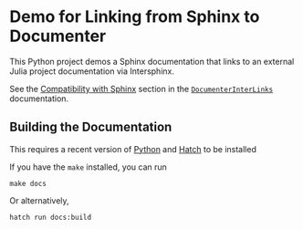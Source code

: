 # Demo for Linking from Sphinx to Documenter

This Python project demos a Sphinx documentation that links to an external Julia project documentation via Intersphinx.

See the [Compatibility with Sphinx](https://juliadocs.org/DocumenterInterLinks.jl/stable/sphinx/) section in the [`DocumenterInterLinks`](https://juliadocs.org/DocumenterInterLinks.jl/stable/) documentation.


## Building the Documentation

This requires a recent version of [Python](https://www.python.org) and [Hatch](https://hatch.pypa.io/latest/) to be installed 

If you have the `make` installed, you can run

```
make docs
```

Or alternatively,

```
hatch run docs:build
```
